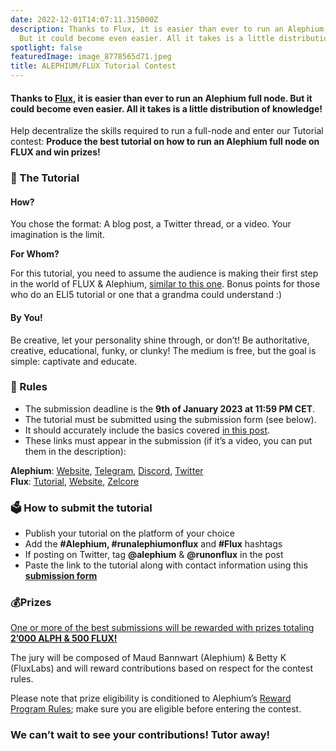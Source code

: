 ```yaml
---
date: 2022-12-01T14:07:11.315000Z
description: Thanks to Flux, it is easier than ever to run an Alephium full node.
  But it could become even easier. All it takes is a little distribution…
spotlight: false
featuredImage: image_8778565d71.jpeg
title: ALEPHIUM/FLUX Tutorial Contest
---
```


#### Thanks to <a href="https://runonflux.io/" data-href="https://runonflux.io/">Flux</a>, it is easier than ever to run an Alephium full node. But it could become even easier. All it takes is a little distribution of knowledge!

Help decentralize the skills required to run a full-node and enter our Tutorial contest: **Produce the best tutorial on how to run an Alephium full node on FLUX and win prizes!**

### 🏫 The Tutorial

#### How?

You chose the format: A blog post, a Twitter thread, or a video. Your imagination is the limit.

**For Whom?**

For this tutorial, you need to assume the audience is making their first step in the world of FLUX & Alephium, <a href="https://medium.com/@alephium/host-your-alephium-node-via-the-flux-marketplace-2f3a5ab85263" data-href="https://medium.com/@alephium/host-your-alephium-node-via-the-flux-marketplace-2f3a5ab85263">similar to this one</a>. Bonus points for those who do an ELI5 tutorial or one that a grandma could understand :)

#### By You!

Be creative, let your personality shine through, or don’t! Be authoritative, creative, educational, funky, or clunky! The medium is free, but the goal is simple: captivate and educate.

### 📝 Rules

- The submission deadline is the **9th of January 2023 at 11:59 PM CET**.
- The tutorial must be submitted using the submission form (see below).
- It should accurately include the basics covered <a href="https://medium.com/@alephium/host-your-alephium-node-via-the-flux-marketplace-2f3a5ab85263" data-href="https://medium.com/@alephium/host-your-alephium-node-via-the-flux-marketplace-2f3a5ab85263">in this post</a>.
- These links must appear in the submission (if it’s a video, you can put them in the description):

**Alephium**: [Website](/), <a href="https://t.me/alephiumgroup" data-href="https://t.me/alephiumgroup">Telegram</a>, [Discord](/discord), <a href="https://twitter.com/alephium" data-href="https://twitter.com/alephium">Twitter</a>  
**Flux**: <a href="https://medium.com/@alephium/host-your-alephium-node-via-the-flux-marketplace-2f3a5ab85263" data-href="https://medium.com/@alephium/host-your-alephium-node-via-the-flux-marketplace-2f3a5ab85263">Tutorial</a>, <a href="https://runonflux.io/" data-href="https://runonflux.io/">Website</a>, <a href="https://zelcore.io/" data-href="https://zelcore.io/">Zelcore</a>

### 🗳️ How to submit the tutorial

- Publish your tutorial on the platform of your choice
- Add the **\#Alephium, \#runalephiumonflux** and **\#Flux** hashtags
- If posting on Twitter, tag **@alephium** & **@runonflux** in the post
- Paste the link to the tutorial along with contact information using this <a href="https://forms.gle/ZCTn3nYVpUhwCKVQ8" data-href="https://forms.gle/ZCTn3nYVpUhwCKVQ8"><strong>submission form</strong></a>

### 💰Prizes

<a href="https://medium.com/m/callback/email?token=ab1ef79cb161&amp;operation=login&amp;state=medium&amp;source=email-e53ef0fb4f3e-1670944837875-auth.login------0-------------------cf81e380_6f4f_488c_ac52_86fdfd8f04a6" data-href="https://medium.com/m/callback/email?token=ab1ef79cb161&amp;operation=login&amp;state=medium&amp;source=email-e53ef0fb4f3e-1670944837875-auth.login------0-------------------cf81e380_6f4f_488c_ac52_86fdfd8f04a6">One or more of the best submissions will be rewarded with prizes totaling <strong>2’000 ALPH &amp; 500 FLUX!</strong></a>

The jury will be composed of Maud Bannwart (Alephium) & Betty K (FluxLabs) and will reward contributions based on respect for the contest rules.

Please note that prize eligibility is conditioned to Alephium’s <a href="https://github.com/alephium/community/blob/master/RewardProgramRules.md" data-href="https://github.com/alephium/community/blob/master/RewardProgramRules.md">Reward Program Rules</a>; make sure you are eligible before entering the contest.

### We can’t wait to see your contributions! Tutor away!
